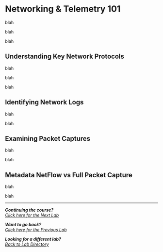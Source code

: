 #  Networking & Telemetry 101
 blah

 blah

 blah

 ## Understanding Key Network Protocols

 blah

 blah

 blah

 ## Identifying Network Logs

 blah 

 blah

 ## Examining Packet Captures
 blah 

 blah

 ## Metadata NetFlow vs Full Packet Capture
 blah

 blah

 ***               

<b><i>Continuing the course?</b>
</br>
[Click here for the Next Lab](/courseFiles/browserAndCloudSecurity/browserAndCloudSecurity.md)</i>

<b><i>Want to go back?</b>
</br>
[Click here for the Previous Lab](/courseFiles/Lab_04-socScripting/socScripting.md)

<b><i>Looking for a different lab? </b></br>[Back to Lab Directory](/coursenavigation.md)</i>